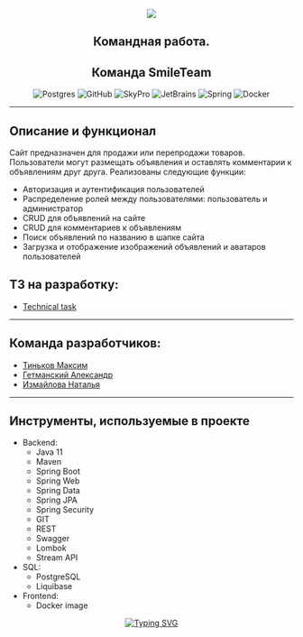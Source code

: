 <p align="center"> 
<img src="https://geekhacker.ru/wp-content/uploads/2020/08/web-development.jpg">
</p>
<div id="badges" align="center">


## Командная работа. 
## Команда SmileTeam
</div>

<div id="badges" align="center">

![Postgres](https://img.shields.io/badge/postgres-%23316192.svg?style=for-the-badge&logo=postgresql&logoColor=white)
![GitHub](https://img.shields.io/badge/github-%23121011.svg?style=for-the-badge&logo=github&logoColor=white)
![SkyPro](https://img.shields.io/badge/SkyPro-green?style=for-the-badge&logo=skypro&logoColor=white)
![JetBrains](https://img.shields.io/badge/IntelliJ%20IDEA-java-blue?style=for-the-badge&logo=jetbrains&logoColor=white)
![Spring](https://img.shields.io/badge/Spring-green?style=for-the-badge&logo=spring&logoColor=white)
![Docker](https://img.shields.io/badge/Docker-blue?style=for-the-badge&logo=docker&logoColor=white)
</div>

___
## Описание и функционал

Сайт предназначен для продажи или перепродажи товаров. Пользователи могут размещать объявления и оставлять комментарии к объявлениям друг друга.
Реализованы следующие функции:

- Авторизация и аутентификация пользователей
- Распределение ролей между пользователями: пользователь и администратор
- CRUD для объявлений на сайте
- CRUD для комментариев к объявлениям
- Поиск объявлений по названию в шапке сайта
- Загрузка и отображение изображений объявлений и аватаров пользователей

## ТЗ на разработку:

- [Technical task](https://skyengpublic.notion.site/64113e0a2641475c9ad9bea93144afff)

___
## Команда разработчиков:
- [Тиньков Максим](https://github.com/mytinkov)
- [Гетманский Александр](https://github.com/Apgettman)
- [Измайлова Наталья](https://github.com/lisichkaNataly)

___
## Инструменты, используемые в проекте
* Backend:
    - Java 11
    - Maven
    - Spring Boot
    - Spring Web
    - Spring Data
    - Spring JPA
    - Spring Security
    - GIT
    - REST
    - Swagger
    - Lombok
    - Stream API
* SQL:
    - PostgreSQL
    - Liquibase
* Frontend:
    - Docker image


<div id="badges" align="center">
<a
href="https://git.io/typing-svg"><img src="https://readme-typing-svg.herokuapp.com?font=Fira+Code&weight=200&pause=1000&width=435&lines=Thank+you+for+your+attention!" alt="Typing SVG" />
</a>
</div>
